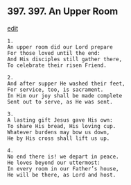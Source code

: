 
## 397.  397. An Upper Room
[edit](https://docs.google.com/document/d/13VUIM0HO3MiPLCX9WhcW1G1BmEZ1tBnp/edit?mode=html)






    1.
    An upper room did our Lord prepare
    For those loved until the end:
    And His disciples still gather there,
    To celebrate their risen Friend.

    2.
    And after supper He washed their feet,
    For service, too, is sacrament.
    In Him our joy shall be made complete
    Sent out to serve, as He was sent.

    3.
    A lasting gift Jesus gave His own:
    To share His bread, His loving cup.
    Whatever burdens may bow us down,
    He by His cross shall lift us up.

    4.
    No end there is! we depart in peace.
    He loves beyond our uttermost:
    In every room in our Father’s house,
    He will be there, as Lord and host.
